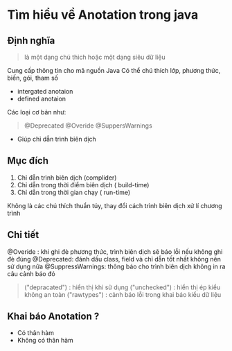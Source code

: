 # Tìm hiểu về Anotation trong java

## Định nghĩa

> là một dạng chú thich hoặc một dạng siêu dữ liệu

Cung cấp thông tin cho mã nguồn Java
Có thể chú thích lớp, phương thức, biến, gói, tham số

- intergated anotaion
- defined anotaion

Các loại cơ bản như:

> @Deprecated
> @Overide
> @SuppersWarnings

- Giúp chỉ dẫn trình biên dịch

## Mục đích

1. Chỉ đẫn trình biên dịch (complider)
2. Chỉ dẫn trong thời điểm biên dịch ( build-time)
3. Chỉ dẫn trong thời gian chạy ( run-time)

Không là các chú thích thuần túy, thay đổi cách trình biên dịch xử lí chương trình

## Chi tiết

@Overide : khi ghi đè phương thức, trình biên dịch sẽ báo lỗi nếu không ghi đè đúng
@Deprecated: đánh dấu class, field và chỉ dẫn tốt nhất không nên sử dụng nữa
@SuppressWarnings: thông báo cho trình biên dịch không in ra câu cảnh báo đó

> ("depracated") : hiển thị khi sử dụng
> ("unchecked") : hiển thị ép kiểu không an toàn
> ("rawtypes") : cảnh báo lỗi trong khai báo kiểu dữ liệu

## Khai báo Anotation ?

- Có thân hàm
- Không có thân hàm

